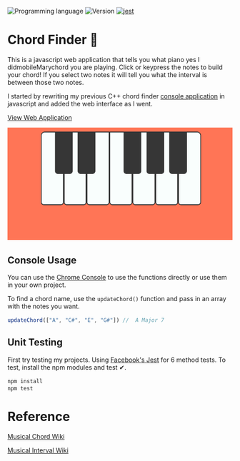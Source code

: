 <!-- using shields.io for status buttons -->
![Programming language](https://img.shields.io/badge/Language-Javascript-blue.svg)
![Version](https://img.shields.io/badge/Version-0.6.7-brightgreen.svg)
[![jest](https://facebook.github.io/jest/img/jest-badge.svg)](https://github.com/facebook/jest)

# Chord Finder 🎹

This is a javascript web application that tells you what piano yes I didmobileMarychord you are playing. Click or keypress the notes to build your chord! If you select two notes it will tell you what the interval is between those two notes.

I started by rewriting my previous C++ chord finder [console application](https://github.com/ManuelVargas1251/ChordFinder) in javascript and added the web interface as I went.

[View Web Application](https://mnl.space/Chord-Finder/)

![](src/demo.gif)

## Console Usage
You can use the [Chrome Console](https://developers.google.com/web/tools/chrome-devtools/console/) to use the functions directly or use them in your own project.

To find a chord name, use the `updateChord()` function and pass in an array with the notes you want. 

```javascript
updateChord(["A", "C#", "E", "G#"])	//  A Major 7
```

## Unit Testing
First try testing my projects. Using [Facebook's Jest](https://facebook.github.io/jest/) for 6 method tests. To test, install the npm modules and test ✔.

```npm
npm install
npm test
```

# Reference

[Musical Chord Wiki](https://en.wikipedia.org/wiki/Chord_(music))

[Musical Interval Wiki](https://en.wikipedia.org/wiki/Interval_(music))


  
   
